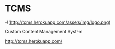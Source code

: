# TCMS

-!(http://tcms.herokuapp.com/assets/img/logo.png)

Custom Content Management System

http://tcms.herokuapp.com/
